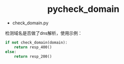 <h1 align="center">pycheck_domain</h1>

- check_domain.py

检测域名是否做了dns解析，使用示例：

```python
if not check_domain(domain):
	return resp_400()
else:
	return resp_200()
```
